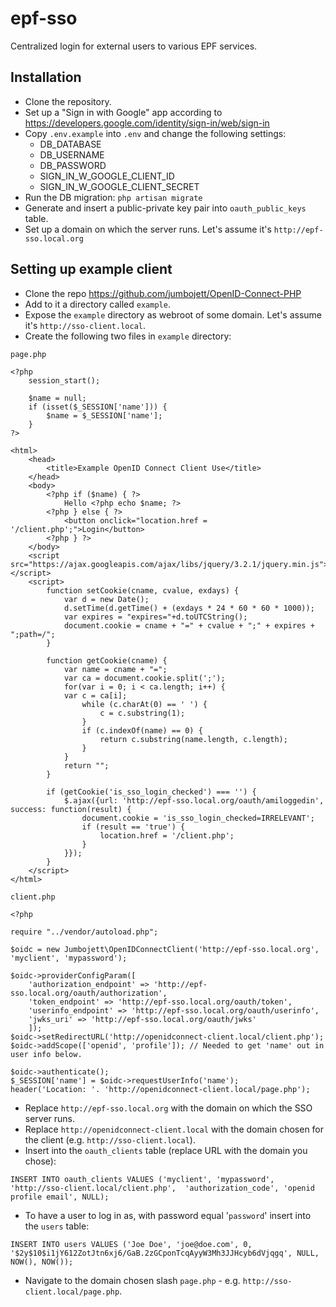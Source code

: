 # epf-sso
Centralized login for external users to various EPF services.

## Installation

- Clone the repository.
- Set up a "Sign in with Google" app according to https://developers.google.com/identity/sign-in/web/sign-in
- Copy `.env.example` into `.env` and change the following settings:
   - DB_DATABASE
   - DB_USERNAME
   - DB_PASSWORD
   - SIGN_IN_W_GOOGLE_CLIENT_ID
   - SIGN_IN_W_GOOGLE_CLIENT_SECRET
- Run the DB migration: `php artisan migrate`
- Generate and insert a public-private key pair into `oauth_public_keys` table.
- Set up a domain on which the server runs. Let's assume it's `http://epf-sso.local.org`

## Setting up example client

- Clone the repo https://github.com/jumbojett/OpenID-Connect-PHP
- Add to it a directory called `example`.
- Expose the `example` directory as webroot of some domain. Let's assume it's `http://sso-client.local`.
- Create the following two files in `example` directory:

`page.php`

    <?php
        session_start();
    
        $name = null;
        if (isset($_SESSION['name'])) {
            $name = $_SESSION['name'];
        }
    ?>
    
    <html>
        <head>
            <title>Example OpenID Connect Client Use</title>
        </head>
        <body>
            <?php if ($name) { ?>
                Hello <?php echo $name; ?>
            <?php } else { ?>
                <button onclick="location.href = '/client.php';">Login</button>
            <?php } ?>
        </body>
        <script src="https://ajax.googleapis.com/ajax/libs/jquery/3.2.1/jquery.min.js"></script>
        <script>
            function setCookie(cname, cvalue, exdays) {
                var d = new Date();
                d.setTime(d.getTime() + (exdays * 24 * 60 * 60 * 1000));
                var expires = "expires="+d.toUTCString();
                document.cookie = cname + "=" + cvalue + ";" + expires + ";path=/";
            }
    
            function getCookie(cname) {
                var name = cname + "=";
                var ca = document.cookie.split(';');
                for(var i = 0; i < ca.length; i++) {
                var c = ca[i];
                    while (c.charAt(0) == ' ') {
                        c = c.substring(1);
                    }
                    if (c.indexOf(name) == 0) {
                        return c.substring(name.length, c.length);
                    }
                }
                return "";
            }
    
            if (getCookie('is_sso_login_checked') === '') {
                $.ajax({url: 'http://epf-sso.local.org/oauth/amiloggedin', success: function(result) {
                    document.cookie = 'is_sso_login_checked=IRRELEVANT';
                    if (result == 'true') {
                        location.href = '/client.php';
                    }
                }});
            }
        </script>
    </html>
    
    
`client.php`

    <?php
    
    require "../vendor/autoload.php";
    
    $oidc = new Jumbojett\OpenIDConnectClient('http://epf-sso.local.org', 'myclient', 'mypassword');
    
    $oidc->providerConfigParam([
        'authorization_endpoint' => 'http://epf-sso.local.org/oauth/authorization',
        'token_endpoint' => 'http://epf-sso.local.org/oauth/token',
        'userinfo_endpoint' => 'http://epf-sso.local.org/oauth/userinfo',
        'jwks_uri' => 'http://epf-sso.local.org/oauth/jwks'    
        ]);
    $oidc->setRedirectURL('http://openidconnect-client.local/client.php');
    $oidc->addScope(['openid', 'profile']); // Needed to get 'name' out in user info below.
    
    $oidc->authenticate();
    $_SESSION['name'] = $oidc->requestUserInfo('name');
    header('Location: '. 'http://openidconnect-client.local/page.php');
    
- Replace `http://epf-sso.local.org` with the domain on which the SSO server runs.
- Replace `http://openidconnect-client.local` with the domain chosen for the client (e.g. `http://sso-client.local`).
- Insert into the `oauth_clients` table (replace URL with the domain you chose):

`INSERT INTO oauth_clients VALUES ('myclient', 'mypassword', 'http://sso-client.local/client.php', 
'authorization_code', 'openid profile email', NULL);`

- To have a user to log in as, with password equal '`password`' insert into the `users` table:

`INSERT INTO users VALUES ('Joe Doe', 'joe@doe.com', 0, '$2y$10$i1jY612ZotJtn6xj6/GaB.2zGCponTcqAyyW3Mh3JJHcyb6dVjqgq',
NULL, NOW(), NOW());`

- Navigate to the domain chosen slash `page.php` - e.g. `http://sso-client.local/page.php`.